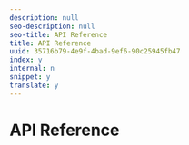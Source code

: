 ```yaml
---
description: null
seo-description: null
seo-title: API Reference
title: API Reference
uuid: 35716b79-4e9f-4bad-9ef6-90c25945fb47
index: y
internal: n
snippet: y
translate: y
---
```


# API Reference

